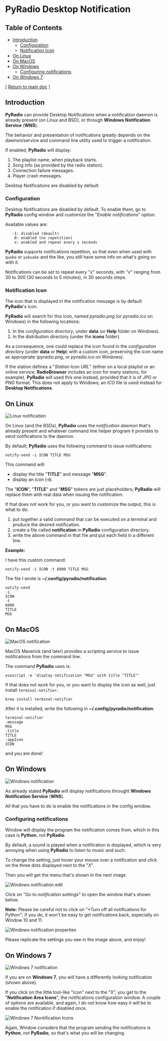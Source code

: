 # PyRadio Desktop Notification

## Table of Contents
<!-- vim-markdown-toc Marked -->

* [Introduction](#introduction)
    * [Configuration](#configuration)
    * [Notification Icon](#notification-icon)
* [On Linux](#on-linux)
* [On MacOS](#on-macos)
* [On Windows](#on-windows)
    * [Configuring notifications](#configuring-notifications)
* [On Windows 7](#on-windows-7)

<!-- vim-markdown-toc -->

[ [Return to main doc](index.md#desktop-notifications) ]

## Introduction

**PyRadio** can provide Desktop Notifications when a notification daemon is already present (on Linux and BSD), or through **Windows Notification Service** (**WNS**).

The behavior and presentation of notifications greatly depends on the daemon/service and command line utility used to trigger a notification.

If enabled, **PyRadio** will display:

1. The playlist name, when playback starts.
2. Song info (as provided by the radio station).
3. Connection failure messages.
4. Player crash messages.

Desktop Notifications are disabled by default.


### Configuration

Desktop Notifications are disabled by default. To enable them, go to **PyRadio** config window and customize the "*Enable notifications*" option.

Available values are:
```
   -1: disabled (deault)
    0: enabled (no repetition)
    x: enabled and repeat every x seconds
```

**PyRadio** supports notifications repetition, so that even when used with `quake` or `yakuake` and the like, you still have some info on what's going on with it.

Notifications can be set to repeat every "*x*" seconds, with "*x*" ranging from 30 to 300 (30 seconds to 5 minutes), in 30 seconds steps.

### Notification Icon

The icon that is displayed in the notification message is by default **PyRadio**'s icon.

**PyRadio** will search for this icon, named *pyradio.png*  (or *pyradio.ico* on Windows) in the following locations:

1. In the *configuration directory*, under **data** (or **Help** folder on Windows).
2. In the distribution directory (under the **icons** folder).

As a consequence, one could replace the icon found in the *configuration directory* (under **data** or **Help**) with a custom icon, preserving the icon name as appropriate (*pyradio.png*, or *pyradio.ico* on Windows).

If the station defines a "*Station Icon URL*" (either on a local playlist or an online service; **RadioBrowser** includes an icon for many stations, for example), **PyRadio** will used this one instead, provided that it is of *JPG* or *PNG* format. This does not apply to Windows; an *ICO* file is used instead for **Desktop Notifications**.

## On Linux

![Linux notification](https://members.hellug.gr/sng/pyradio/pyradio-notif.jpg)

On Linux (and the BSDs), **PyRadio** uses the *notification daemon* that's already present and whatever command line helper program it provides to send notifications to the daemon.

By default, **PyRadio** uses the following command to issue notifications:

```
notify-send -i ICON TITLE MSG
```

This command will:

- display the title "**TITLE**" and message "**MSG**".
- display an icon (**-i**).

The "**ICON**", "**TITLE**" and "**MSG**" tokens are just placeholders; **PyRadio** will replace them with real data when issuing the notification.

If that does not work for you, or you want to customize the output, this is what to do:

1. put together a valid command that can be executed on a terminal and produce the desired notification.
2. create a file called **notification** in **PyRadio** configuration directory.
3. write the above command in that file and put each field in a different line.

**Example:**

I have this custom command:

```
notify-send -i ICON -t 6000 TITLE MSG
```

The file I wrote is **~/.config/pyradio/notification**:

```
notify-send
-i
ICON
-t
6000
TITLE
MSG
```

## On MacOS

![MacOS notification](https://members.hellug.gr/sng/pyradio/mac-notif.jpg)

MacOS Maverick (and later) provides a scripting service to issue notifications from the command line.

The command **PyRadio** uses is:

```
osascript -e 'display notification "MSG" with title "TITLE"'

```

If that does not work for you, or you want to display the icon as well, just install `terminal-notifier`:

```
brew install terminal-notifier
```
After it is installed, write the following in **~/.config/pyradio/notification**:

```
terminal-notifier
-message
MSG
-title
TITLE
-appIcon
ICON
```

and you are done!

## On Windows

![Windows notification](https://members.hellug.gr/sng/pyradio/win-notif.jpg)

As already stated **PyRadio** will display notifications throught **Windows Notification Service** (**WNS**).

All that you have to do is enable the notifications in the config window.

### Configuring notifications

Window will display the program the notification comes from, which in this case is **Python**, not **PyRadio**.

By default, a sound is played when a notification is displayed, which is very annoying when using **PyRadio** to listen to music and such.

To change the setting, just hover your mouse over a notification and click on the three dots displayed next to the "*X*".

Then you will get the menu that's shown in the next image.

![Windows notification edit](https://members.hellug.gr/sng/pyradio/win-notif-edit.jpg)

Click on "*Go to notification settings*" to open the window that's shown below.

**Note:** Please be careful not to click on "*Turn off all notifications for Python"; if you do, it won't be easy to get notifications back, especially on Window 10 and 11.

![Windows notification properties](https://members.hellug.gr/sng/pyradio/win-python-props.jpg)

Please replicate the settings you see in the image above, and enjoy!

## On Windows 7

![Windows 7 notification](https://members.hellug.gr/sng/pyradio/win7-notif.jpg)

If you are on **Windows 7**, you will have a differently looking notification (shown above).

If you click on the little tool-like "icon" next to the "X", you get to the "**Notification Area Icons**", the notifications configuration window. A couple of options are available, and again, I do not know how easy it will be to enable the notification if disabled once.

![Windows 7 Nontification Icons](https://members.hellug.gr/sng/pyradio/win7-icons.jpg)

Again, Window considers that the program sending the notifications is **Python**, not **PyRadio**, so that's what you will be changing.

